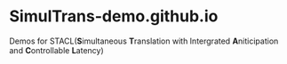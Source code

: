 # SimulTrans-demo.github.io
Demos for STACL(**S**imultaneous **T**ranslation with Intergrated **A**niticipation and **C**ontrollable **L**atency)

